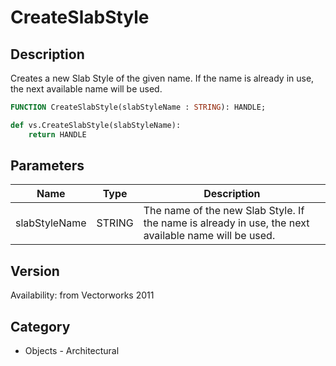 # CreateSlabStyle

## Description
Creates a new Slab Style of the given name. If the name is already in use, the next available name will be used.

```pascal
FUNCTION CreateSlabStyle(slabStyleName : STRING): HANDLE;
```

```python
def vs.CreateSlabStyle(slabStyleName):
    return HANDLE
```

## Parameters
|Name|Type|Description|
|---|---|---|
|slabStyleName|STRING|The name of the new Slab Style.  If the name is already in use, the next available name will be used.|

## Version
Availability: from Vectorworks 2011

## Category
* Objects - Architectural

